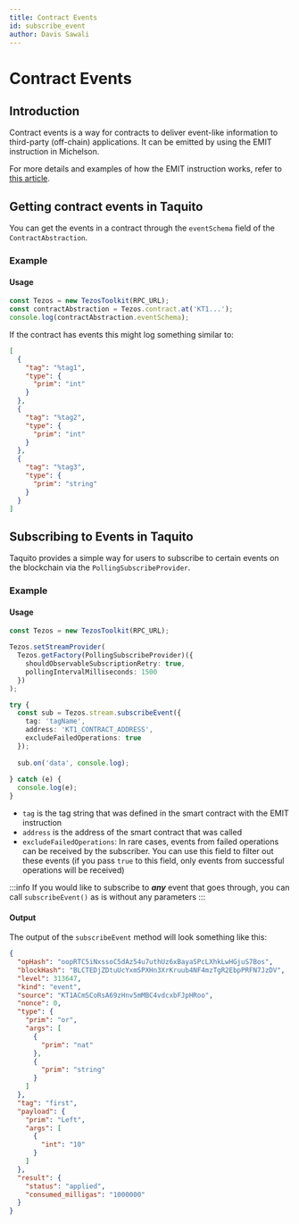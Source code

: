 ```yaml
---
title: Contract Events
id: subscribe_event
author: Davis Sawali
---
```


# Contract Events

## Introduction
Contract events is a way for contracts to deliver event-like information to third-party (off-chain) applications. It can be emitted by using the EMIT instruction in Michelson. 

For more details and examples of how the EMIT instruction works, refer to [this article](https://tezos.gitlab.io/kathmandu/event.html).

## Getting contract events in Taquito
You can get the events in a contract through the `eventSchema` field of the `ContractAbstraction`.

### Example
#### Usage
```typescript
const Tezos = new TezosToolkit(RPC_URL);
const contractAbstraction = Tezos.contract.at('KT1...');
console.log(contractAbstraction.eventSchema);
```

If the contract has events this might log something similar to:

```json
[
  {
    "tag": "%tag1",
    "type": {
      "prim": "int"
    }
  },
  {
    "tag": "%tag2",
    "type": {
      "prim": "int"
    }
  },
  {
    "tag": "%tag3",
    "type": {
      "prim": "string"
    }
  }
]
```


## Subscribing to Events in Taquito
Taquito provides a simple way for users to subscribe to certain events on the blockchain via the `PollingSubscribeProvider`.

### Example
#### Usage
```typescript
const Tezos = new TezosToolkit(RPC_URL);

Tezos.setStreamProvider(
  Tezos.getFactory(PollingSubscribeProvider)({
    shouldObservableSubscriptionRetry: true, 
    pollingIntervalMilliseconds: 1500 
  })
);

try {
  const sub = Tezos.stream.subscribeEvent({
    tag: 'tagName',
    address: 'KT1_CONTRACT_ADDRESS',
    excludeFailedOperations: true
  });
    
  sub.on('data', console.log);
    
} catch (e) {
  console.log(e);
}
```


- `tag` is the tag string that was defined in the smart contract with the EMIT instruction
- `address` is the address of the smart contract that was called 
- `excludeFailedOperations`: In rare cases, events from failed operations can be received by the subscriber. You can use this field to filter out these events (if you pass `true` to this field, only events from successful operations will be received)

:::info
If you would like to subscribe to **_any_** event that goes through, you can call `subscribeEvent()` as is without any parameters
:::

#### Output
The output of the `subscribeEvent` method will look something like this:
```json
{
  "opHash": "oopRTC5iNxssoC5dAz54u7uthUz6xBayaSPcLXhkLwHGjuS7Bos",
  "blockHash": "BLCTEDjZDtuUcYxmSPXHn3XrKruub4NF4mzTgR2EbpPRFN7JzDV",
  "level": 313647,
  "kind": "event",
  "source": "KT1ACmSCoRsA69zHnv5mMBC4vdcxbFJpHRoo",
  "nonce": 0,
  "type": {
    "prim": "or",
    "args": [
      {
        "prim": "nat"
      },
      {
        "prim": "string"
      }
    ]
  },
  "tag": "first",
  "payload": {
    "prim": "Left",
    "args": [
      {
        "int": "10"
      }
    ]
  },
  "result": {
    "status": "applied",
    "consumed_milligas": "1000000"
  }
}
```